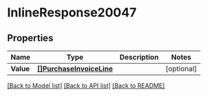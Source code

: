 # InlineResponse20047

## Properties

Name | Type | Description | Notes
------------ | ------------- | ------------- | -------------
**Value** | [**[]PurchaseInvoiceLine**](purchaseInvoiceLine.md) |  | [optional] 

[[Back to Model list]](../README.md#documentation-for-models) [[Back to API list]](../README.md#documentation-for-api-endpoints) [[Back to README]](../README.md)


